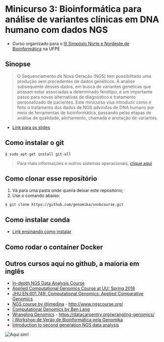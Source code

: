 # Minicurso 3: Bioinformática para análise de variantes clínicas em DNA humano com dados NGS

* Curso organizado para o [III Simpósio Norte e Nordeste de Bioinformática](http://www.lgbv-ufpe.net/snnb/index.php?page=minicursos) na UFPE

## Sinopse

> O Sequenciamento de Nova Geração (NGS) tem possibilitado uma produção sem precedentes de dados genéticos. A análise subsequente desses dados, em busca de variantes genéticas que possam estar associadas a determinado fenótipo, é um importante passo para novas alternativas de diagnóstico e tratamento personalizado de pacientes. Este minicurso visa introduzir como é feito o tratamento dos dados de NGS advindos de DNA humano por meio de ferramentas de bioinformática, passando pelas etapas de análise de qualidade, alinhamento, chamada e anotação de variantes.

* [Link para os slides](https://docs.google.com/presentation/d/1phNV2TlAfsjnXjuIhgQECl7-0eciM_wOLi-l-Qfx1a0/edit#slide=id.g3a46271903_0_313)

## Como instalar o git

```
$ sudo apt-get install git-all
```

> Para mais informações e outros sistemas operacionais, [clique aqui](https://git-scm.com/book/pt-br/v2/Come%C3%A7ando-Instalando-o-Git)

## Como clonar esse repositório

1. Vá para uma pasta onde queira deixar este repositório;
2. Use o comando abaixo:

```
$ git clone https://github.com/genomika/snnbcourse.git 
``` 

## Como instalar conda
* [Link ensinando como instalar](https://conda.io/docs/user-guide/install/index.html)

## Como rodar o container Docker

## Outros cursos aqui no github, a maioria em inglês

* [In-depth NGS Data Analysis Course](https://github.com/hbctraining/In-depth-NGS-Data-Analysis-Course)
* [Applied Computational Genomics Course at UU: Spring 2018](https://github.com/quinlan-lab/applied-computational-genomics)
* [JHU EN.601.749: Computational Genomics: Applied Comparative Genomics](https://github.com/schatzlab/appliedgenomics2018)
* [NGS course by @imedina](https://github.com/ngs-course/ngs-course.github.io) - http://www.ngscourse.org/
* [Computational Genomics by Ben Lang](https://github.com/BenLangmead/comp-genomics-class)
* [Wrangling Genomics](https://github.com/datacarpentry/wrangling-genomics) - https://datacarpentry.org/wrangling-genomics/
* [I Workshop de Verão de Bioinformática pela Genomika](https://github.com/genomika/summercourse)
* [Introduction to second generation NGS data analysis](https://github.com/geocarvalho/ngs-studies/tree/master/biome-ngs)


![Aqui sim!](https://media1.tenor.com/images/5a4fb253901d1d9612189b39a2898e13/tenor.gif?itemid=10891941)
